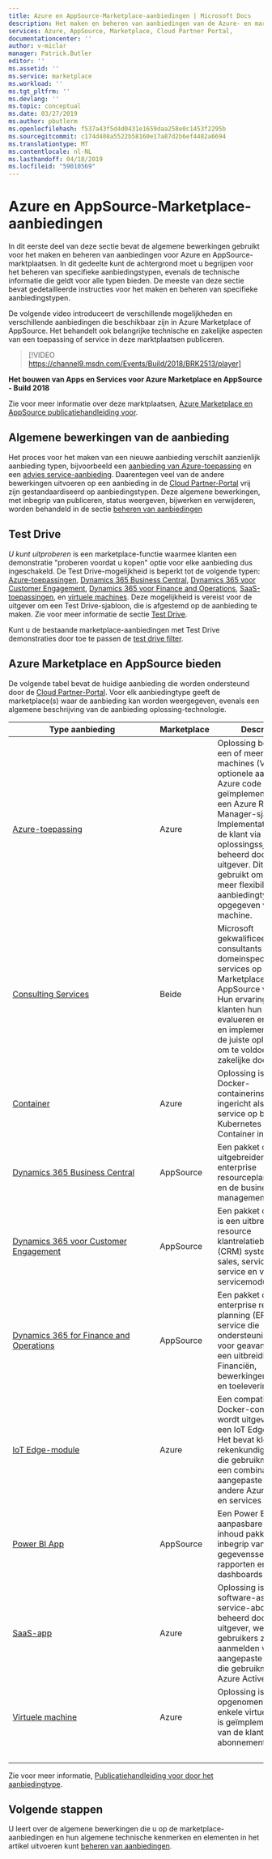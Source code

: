 ```yaml
---
title: Azure en AppSource-Marketplace-aanbiedingen | Microsoft Docs
description: Het maken en beheren van aanbiedingen van de Azure- en marktplaatsen van AppSource
services: Azure, AppSource, Marketplace, Cloud Partner Portal,
documentationcenter: ''
author: v-miclar
manager: Patrick.Butler
editor: ''
ms.assetid: ''
ms.service: marketplace
ms.workload: ''
ms.tgt_pltfrm: ''
ms.devlang: ''
ms.topic: conceptual
ms.date: 03/27/2019
ms.author: pbutlerm
ms.openlocfilehash: f537a43f5d4d0431e1659daa258e0c1453f2295b
ms.sourcegitcommit: c174d408a5522b58160e17a87d2b6ef4482a6694
ms.translationtype: MT
ms.contentlocale: nl-NL
ms.lasthandoff: 04/18/2019
ms.locfileid: "59010569"
---
```

# <a name="azure-and-appsource-marketplace-offers"></a>Azure en AppSource-Marketplace-aanbiedingen

In dit eerste deel van deze sectie bevat de algemene bewerkingen gebruikt voor het maken en beheren van aanbiedingen voor Azure en AppSource-marktplaatsen.  In dit gedeelte kunt de achtergrond moet u begrijpen voor het beheren van specifieke aanbiedingstypen, evenals de technische informatie die geldt voor alle typen bieden.  De meeste van deze sectie bevat gedetailleerde instructies voor het maken en beheren van specifieke aanbiedingstypen.  

De volgende video introduceert de verschillende mogelijkheden en verschillende aanbiedingen die beschikbaar zijn in Azure Marketplace of AppSource.  Het behandelt ook belangrijke technische en zakelijke aspecten van een toepassing of service in deze marktplaatsen publiceren.

> [!VIDEO https://channel9.msdn.com/Events/Build/2018/BRK2513/player]

**Het bouwen van Apps en Services voor Azure Marketplace en AppSource - Build 2018**

Zie voor meer informatie over deze marktplaatsen, [Azure Marketplace en AppSource publicatiehandleiding voor](../marketplace-publishers-guide.md).


## <a name="common-offer-operations"></a>Algemene bewerkingen van de aanbieding

Het proces voor het maken van een nieuwe aanbieding verschilt aanzienlijk aanbieding typen, bijvoorbeeld een [aanbieding van Azure-toepassing](./azure-applications/cpp-azure-app-offer.md) en een [advies service-aanbieding](./consulting-services/cloud-partner-portal-consulting-services-publishing-offer.md).  Daarentegen veel van de andere bewerkingen uitvoeren op een aanbieding in de [Cloud Partner-Portal](https://cloudpartner.azure.com) vrij zijn gestandaardiseerd op aanbiedingstypen.  Deze algemene bewerkingen, met inbegrip van publiceren, status weergeven, bijwerken en verwijderen, worden behandeld in de sectie [beheren van aanbiedingen](./manage-offers/cpp-manage-offers.md)


## <a name="test-drive"></a>Test Drive

*U kunt uitproberen* is een marketplace-functie waarmee klanten een demonstratie "proberen voordat u kopen" optie voor elke aanbieding dus ingeschakeld.  De Test Drive-mogelijkheid is beperkt tot de volgende typen: [Azure-toepassingen](./azure-applications/cpp-azure-app-offer.md), [Dynamics 365 Business Central](../cloud-partner-portal-orig/cpp-business-central-offer.md), [Dynamics 365 voor Customer Engagement](./dyn365ce/cpp-customer-engagement-offer.md), [Dynamics 365 voor Finance and Operations](../cloud-partner-portal-orig/cpp-dynamics-365-operations-offer.md), [ SaaS-toepassingen](./saas-app/cpp-saas-offer.md), en [virtuele machines](./virtual-machine/cpp-virtual-machine-offer.md).  Deze mogelijkheid is vereist voor de uitgever om een Test Drive-sjabloon, die is afgestemd op de aanbieding te maken.  Zie voor meer informatie de sectie [Test Drive](./test-drive/what-is-test-drive.md).

Kunt u de bestaande marketplace-aanbiedingen met Test Drive demonstraties door toe te passen de [test drive filter](https://azuremarketplace.microsoft.com/en-us/marketplace/apps?filters=test-drive). 


## <a name="azure-marketplace-and-appsource-offer-types"></a>Azure Marketplace en AppSource bieden

De volgende tabel bevat de huidige aanbieding die worden ondersteund door de [Cloud Partner-Portal](https://cloudpartner.azure.com).  Voor elk aanbiedingtype geeft de marketplace(s) waar de aanbieding kan worden weergegeven, evenals een algemene beschrijving van de aanbieding oplossing-technologie.

|                Type aanbieding                |  Marketplace  |   Description                                                           |
|                ----------                |  -----------  |   -----------                                                           |
| [Azure-toepassing](./azure-applications/cpp-azure-app-offer.md) | Azure | Oplossing bestaat uit een of meer virtuele machines (VM's), optionele aangepaste Azure code geïmplementeerd via een Azure Resource Manager-sjabloon.  Implementatie kan door de klant via een oplossingssjabloon of beheerd door de uitgever. Dit type wordt gebruikt om u te bieden meer flexibiliteit dan het aanbiedingtype opgegeven virtuele machine.  |
| [Consulting Services](./consulting-services/cloud-partner-portal-consulting-services-publishing-offer.md) | Beide | Microsoft gekwalificeerde consultants kunnen hun domeinspecifieke services op Azure Marketplace of AppSource vermelden.  Hun ervaring helpt klanten hun problemen evalueren en het maken en implementeren van de juiste oplossingen om te voldoen aan hun zakelijke doelstellingen.  |
| [Container](./containers/cpp-containers-offer.md)  | Azure | Oplossing is een Docker-containerinstallatiekopie ingericht als een service op basis van Kubernetes of Azure Container instances. |
| [Dynamics 365 Business Central](../cloud-partner-portal-orig/cpp-business-central-offer.md) | AppSource | Een pakket die uitgebreider is dan deze enterprise resourceplanning (ERP) en de business management-systeem. |
| [Dynamics 365 voor Customer Engagement](./dyn365ce/cpp-customer-engagement-offer.md) | AppSource | Een pakket dat de klant is een uitbreiding resource klantrelatiebeheer (CRM) systeem, via de sales, service, project-service en veld-servicemodules  |
| [Dynamics 365 for Finance and Operations](../cloud-partner-portal-orig/cpp-dynamics-365-operations-offer.md) | AppSource | Een pakket dat deze enterprise resource planning (ERP-)-service die ondersteuning biedt voor geavanceerde is een uitbreiding voor Financiën, bewerkingen, productie en toeleveringsbeheer |
| [IoT Edge-module](./iot-edge-module/cpp-offer-process-parts.md) | Azure | Een compatibel is met Docker-container die wordt uitgevoerd op een IoT Edge-apparaat.  Het bevat kleine rekenkundige modules die gebruikmaken van een combinatie van aangepaste code, andere Azure-services en services 3rd derden. |
| [Power BI App](./power-bi/cpp-power-bi-offer.md) | AppSource | Een Power BI-app die aanpasbare Power BI-inhoud pakketten, met inbegrip van gegevenssets, rapporten en dashboards |
| [SaaS-app](./saas-app/cpp-saas-offer.md) | Azure | Oplossing is een software-as-a-service-abonnement, beheerd door de uitgever, welke gebruikers zich aanmelden via een aangepaste interface die gebruikmaakt van Azure Active Directory. |
| [Virtuele machine](./virtual-machine/cpp-virtual-machine-offer.md)  | Azure  | Oplossing is opgenomen in een enkele virtuele machine is geïmplementeerd op van de klant-abonnement.  |
| &nbsp;&nbsp;&nbsp;&nbsp;&nbsp;&nbsp;&nbsp;&nbsp;&nbsp;&nbsp;&nbsp;&nbsp;&nbsp;&nbsp;&nbsp;&nbsp;&nbsp;&nbsp;&nbsp;&nbsp;&nbsp;&nbsp;&nbsp;&nbsp;&nbsp;&nbsp;&nbsp;&nbsp;&nbsp;&nbsp;&nbsp;&nbsp;&nbsp;&nbsp;&nbsp;&nbsp;&nbsp;&nbsp;&nbsp;&nbsp;&nbsp;&nbsp;&nbsp;&nbsp;&nbsp;&nbsp;&nbsp;&nbsp;&nbsp;&nbsp;&nbsp;&nbsp;&nbsp;&nbsp;&nbsp;&nbsp;&nbsp;&nbsp;&nbsp;&nbsp;&nbsp;&nbsp;&nbsp;&nbsp; |   |   |

Zie voor meer informatie, [Publicatiehandleiding voor door het aanbiedingtype](../publisher-guide-by-offer-type.md).


## <a name="next-steps"></a>Volgende stappen

U leert over de algemene bewerkingen die u op de marketplace-aanbiedingen en hun algemene technische kenmerken en elementen in het artikel uitvoeren kunt [beheren van aanbiedingen](./manage-offers/cpp-manage-offers.md).
